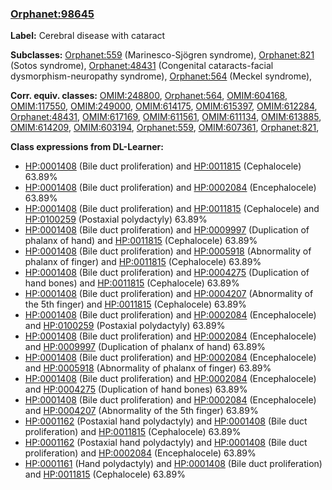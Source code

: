 
### [Orphanet:98645](http://www.orpha.net/ORDO/Orphanet_98645)
**Label:** Cerebral disease with cataract

**Subclasses:** [Orphanet:559](http://www.orpha.net/ORDO/Orphanet_559) (Marinesco-Sjögren syndrome), [Orphanet:821](http://www.orpha.net/ORDO/Orphanet_821) (Sotos syndrome), [Orphanet:48431](http://www.orpha.net/ORDO/Orphanet_48431) (Congenital cataracts-facial dysmorphism-neuropathy syndrome), [Orphanet:564](http://www.orpha.net/ORDO/Orphanet_564) (Meckel syndrome), 

**Corr. equiv. classes:** [OMIM:248800](http://purl.obolibrary.org/obo/OMIM_248800), [Orphanet:564](http://www.orpha.net/ORDO/Orphanet_564), [OMIM:604168](http://purl.obolibrary.org/obo/OMIM_604168), [OMIM:117550](http://purl.obolibrary.org/obo/OMIM_117550), [OMIM:249000](http://purl.obolibrary.org/obo/OMIM_249000), [OMIM:614175](http://purl.obolibrary.org/obo/OMIM_614175), [OMIM:615397](http://purl.obolibrary.org/obo/OMIM_615397), [OMIM:612284](http://purl.obolibrary.org/obo/OMIM_612284), [Orphanet:48431](http://www.orpha.net/ORDO/Orphanet_48431), [OMIM:617169](http://purl.obolibrary.org/obo/OMIM_617169), [OMIM:611561](http://purl.obolibrary.org/obo/OMIM_611561), [OMIM:611134](http://purl.obolibrary.org/obo/OMIM_611134), [OMIM:613885](http://purl.obolibrary.org/obo/OMIM_613885), [OMIM:614209](http://purl.obolibrary.org/obo/OMIM_614209), [OMIM:603194](http://purl.obolibrary.org/obo/OMIM_603194), [Orphanet:559](http://www.orpha.net/ORDO/Orphanet_559), [OMIM:607361](http://purl.obolibrary.org/obo/OMIM_607361), [Orphanet:821](http://www.orpha.net/ORDO/Orphanet_821), 

**Class expressions from DL-Learner:**

- [HP:0001408](http://purl.obolibrary.org/obo/HP_0001408) (Bile duct proliferation) and [HP:0011815](http://purl.obolibrary.org/obo/HP_0011815) (Cephalocele) 63.89%
- [HP:0001408](http://purl.obolibrary.org/obo/HP_0001408) (Bile duct proliferation) and [HP:0002084](http://purl.obolibrary.org/obo/HP_0002084) (Encephalocele) 63.89%
- [HP:0001408](http://purl.obolibrary.org/obo/HP_0001408) (Bile duct proliferation) and [HP:0011815](http://purl.obolibrary.org/obo/HP_0011815) (Cephalocele) and [HP:0100259](http://purl.obolibrary.org/obo/HP_0100259) (Postaxial polydactyly) 63.89%
- [HP:0001408](http://purl.obolibrary.org/obo/HP_0001408) (Bile duct proliferation) and [HP:0009997](http://purl.obolibrary.org/obo/HP_0009997) (Duplication of phalanx of hand) and [HP:0011815](http://purl.obolibrary.org/obo/HP_0011815) (Cephalocele) 63.89%
- [HP:0001408](http://purl.obolibrary.org/obo/HP_0001408) (Bile duct proliferation) and [HP:0005918](http://purl.obolibrary.org/obo/HP_0005918) (Abnormality of phalanx of finger) and [HP:0011815](http://purl.obolibrary.org/obo/HP_0011815) (Cephalocele) 63.89%
- [HP:0001408](http://purl.obolibrary.org/obo/HP_0001408) (Bile duct proliferation) and [HP:0004275](http://purl.obolibrary.org/obo/HP_0004275) (Duplication of hand bones) and [HP:0011815](http://purl.obolibrary.org/obo/HP_0011815) (Cephalocele) 63.89%
- [HP:0001408](http://purl.obolibrary.org/obo/HP_0001408) (Bile duct proliferation) and [HP:0004207](http://purl.obolibrary.org/obo/HP_0004207) (Abnormality of the 5th finger) and [HP:0011815](http://purl.obolibrary.org/obo/HP_0011815) (Cephalocele) 63.89%
- [HP:0001408](http://purl.obolibrary.org/obo/HP_0001408) (Bile duct proliferation) and [HP:0002084](http://purl.obolibrary.org/obo/HP_0002084) (Encephalocele) and [HP:0100259](http://purl.obolibrary.org/obo/HP_0100259) (Postaxial polydactyly) 63.89%
- [HP:0001408](http://purl.obolibrary.org/obo/HP_0001408) (Bile duct proliferation) and [HP:0002084](http://purl.obolibrary.org/obo/HP_0002084) (Encephalocele) and [HP:0009997](http://purl.obolibrary.org/obo/HP_0009997) (Duplication of phalanx of hand) 63.89%
- [HP:0001408](http://purl.obolibrary.org/obo/HP_0001408) (Bile duct proliferation) and [HP:0002084](http://purl.obolibrary.org/obo/HP_0002084) (Encephalocele) and [HP:0005918](http://purl.obolibrary.org/obo/HP_0005918) (Abnormality of phalanx of finger) 63.89%
- [HP:0001408](http://purl.obolibrary.org/obo/HP_0001408) (Bile duct proliferation) and [HP:0002084](http://purl.obolibrary.org/obo/HP_0002084) (Encephalocele) and [HP:0004275](http://purl.obolibrary.org/obo/HP_0004275) (Duplication of hand bones) 63.89%
- [HP:0001408](http://purl.obolibrary.org/obo/HP_0001408) (Bile duct proliferation) and [HP:0002084](http://purl.obolibrary.org/obo/HP_0002084) (Encephalocele) and [HP:0004207](http://purl.obolibrary.org/obo/HP_0004207) (Abnormality of the 5th finger) 63.89%
- [HP:0001162](http://purl.obolibrary.org/obo/HP_0001162) (Postaxial hand polydactyly) and [HP:0001408](http://purl.obolibrary.org/obo/HP_0001408) (Bile duct proliferation) and [HP:0011815](http://purl.obolibrary.org/obo/HP_0011815) (Cephalocele) 63.89%
- [HP:0001162](http://purl.obolibrary.org/obo/HP_0001162) (Postaxial hand polydactyly) and [HP:0001408](http://purl.obolibrary.org/obo/HP_0001408) (Bile duct proliferation) and [HP:0002084](http://purl.obolibrary.org/obo/HP_0002084) (Encephalocele) 63.89%
- [HP:0001161](http://purl.obolibrary.org/obo/HP_0001161) (Hand polydactyly) and [HP:0001408](http://purl.obolibrary.org/obo/HP_0001408) (Bile duct proliferation) and [HP:0011815](http://purl.obolibrary.org/obo/HP_0011815) (Cephalocele) 63.89%


